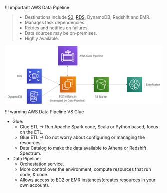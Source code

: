 
!!! important AWS Data Pipeline
> - Destinations include [S3](AWS/Cloud%20Practitioner%20(CLF-C02)/05-Storage%20and%20Databases/01-Amazon%20Simple%20Storage%20Service(S3).md), [RDS](AWS/Cloud%20Practitioner%20(CLF-C02)/05-Storage%20and%20Databases/02-Amazon%20Relational%20Database%20Service(RDS).md), DynamoDB, Redshift and EMR.
> - Manages task dependencies.
> - Retries and notifies on failures.
> - Data sources may be on-premises.
> - Highly Available.

![](AWS/AWS%20Machine%20Learning%20Specialty%20MLS-C01/img/Pasted%20image%2020241204114531.png)

!!! warning AWS Data Pipeline VS Glue 
- Glue:
	- Glue ETL -> Run Apache Spark code, Scala or Python based, focus on the ETL.
	- Glue ETL -> Do not worry about configuring or managing the resources.
	- Data Catalog to make the data available to Athena or Redshift Spectrum.
- Data Pipeline:
	- Orchestation service.
	- More control over the environment, compute resources that run code, & code.
	- Allows access to [EC2](AWS/Cloud%20Practitioner%20(CLF-C02)/02-Compute%20in%20the%20Cloud/01-Amazon%20Elastic%20Compute%20Cloud(EC2).md) or EMR instances(creates resources in your own account).
